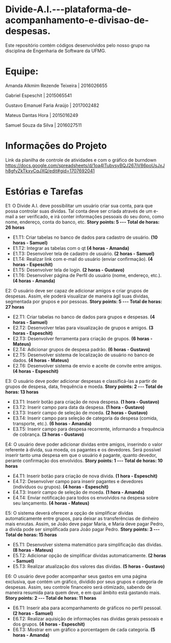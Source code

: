 # Divide-A.I.---plataforma-de-acompanhamento-e-divisao-de-despesas.
Este repositório contém códigos desenvolvidos pelo nosso grupo na disciplina de Engenharia de Software da UFMG.

# Equipe:

Amanda Alkmim Rezende Teixeira | 2016026655

Gabriel Espeschit | 2015065541

Gustavo Emanuel Faria Araújo | 2017002482

Mateus Dantas Hora | 2015016249

Samuel Souza da Silva | 2016027511

# Informações do Projeto

Link da planilha de controle de atividades e com o gráfico de burndown
https://docs.google.com/spreadsheets/d/1oa4lTubvsyBQJ267jV86poUsJxJh8gfyZkTkxyCqJXQ/edit#gid=1707692041

# Estórias e Tarefas

E1: O Divide A.I. deve possibilitar um usuário criar sua conta, para que possa controlar suas dívidas. Tal conta deve ser criada através de um e-mail a ser verificado, e irá conter informações pessoais do seu dono, como nome, endereço, conta do banco, etc.
	**Story points: 5  --- Total de horas: 26 horas**
* E1.T1: Criar tabelas no banco de dados para cadastro de usuário. **(10 horas - Samuel)**
* E1.T2: Integrar as tabelas com o qt **(4 horas - Amanda)**
* E1.T3: Desenvolver tela de cadastro de usuário. **(2 horas - Samuel)**
* E1.T4: Realizar link com e-mail do usuário (enviar confirmação). **(4 horas - Espeschit)**
* E1.T5: Desenvolver tela de login. **(2 horas - Gustavo)**
* E1.T6: Desenvolver página de Perfil do usuário (nome, endereço, etc.). **(4 horas - Amanda)**

E2: O usuário deve ser capaz de adicionar amigos e criar grupos de despesas. Assim, ele poderá visualizar de maneira ágil suas dívidas, segmentada por grupos e por pessoas.
	**Story points: 5  --- Total de horas: 27 horas**
* E2.T1: Criar tabelas no banco de dados para grupos e despesas. **(4 horas - Samuel)**
* E2.T2: Desenvolver telas para visualização de grupos e amigos. **(3 horas - Espeschit)**
* E2.T3: Desenvolver ferramenta para criação de grupos. **(6 horas - Mateus)**
* E2.T4: Adicionar grupos de despesa padrão. **(6 horas - Gustavo)**
* E2.T5: Desenvolver sistema de localização de usuário no banco de dados. **(4 horas - Mateus)**
* E2.T6: Desenvolver sistema de envio e aceite de convite entre amigos. **(4 horas - Espeschit)**

E3: O usuário deve poder adicionar despesas e classificá-las a partir de grupos de despesa, data, frequência e moeda.
	**Story points: 2  --- Total de horas: 13 horas**
* E3.T1: Inserir botão para criação de nova despesa. **(1 hora - Gustavo)**
* E3.T2: Inserir campo para data da despesa. **(1 hora - Gustavo)**
* E3.T3: Inserir campo de seleção de moeda. **(2 horas - Gustavo)**
* E3.T4: Inserir campo para seleção de categoria da despesa (comida, transporte, etc.).  **(6 horas - Amanda)**
* E3.T5: Inserir campo para despesa recorrente, informando a frequência de cobrança. **(3 horas - Gustavo)**

E4: O usuário deve poder adicionar dívidas entre amigos, inserindo o valor referente à dívida, sua moeda, os pagantes e os devedores. Será possível inserir tanto uma despesa em que o usuário é pagante, quanto devedor, perante confirmação dos envolvidos.
	**Story points: 1  --- Total de horas: 10 horas**
* E4.T1: Inserir botão para criação de nova dívida. **(1 hora - Espeschit)**
* E4.T2: Desenvolver campo para inserir pagantes e devedores (indivíduos ou grupos). **(4 horas - Espeschit)**
* E4.T3: Inserir campo de seleção de moeda. **(1 hora - Amanda)**
* E4.T4: Enviar notificação para todos os envolvidos na despesa sobre seu lançamento. **(4 horas - Mateus)**

E5: O sistema deverá oferecer a opção de simplificar dívidas automaticamente entre grupos, para deixar as transferências de dinheiro mais enxutas. Assim, se João deve pagar Maria, e Maria deve pagar Pedro, a dívida pode ser simplificada para João pagar Pedro.
	**Story points: 3  --- Total de horas: 15 horas**
* E5.T1: Desenvolver sistema matemático para simplificação das dívidas. **(8 horas - Mateus)**
* E5.T2: Adicionar opção de simplificar dívidas automaticamente. **(2 horas - Samuel)**
* E5.T3: Realizar atualização dos valores das dívidas. **(5 horas - Gustavo)**

E6: O usuário deve poder acompanhar seus gastos em uma página exclusiva, que contém um gráfico, dividido por seus grupos e categoria de despesas. Assim, seu controle financeiro será otimizado, sabendo de maneira resumida para quem deve, e em qual âmbito está gastando mais.
	**Story points: 2  --- Total de horas: 11 horas**
* E6.T1: Inserir aba para acompanhamento de gráficos no perfil pessoal. **(2 horas - Samuel)**
* E6.T2: Realizar aquisição de informações nas dívidas gerais pessoais e dos grupos. **(4 horas - Espeschit)**
* E6.T3: Mostrar em um gráfico a porcentagem de cada categoria. **(5 horas - Amanda)**
